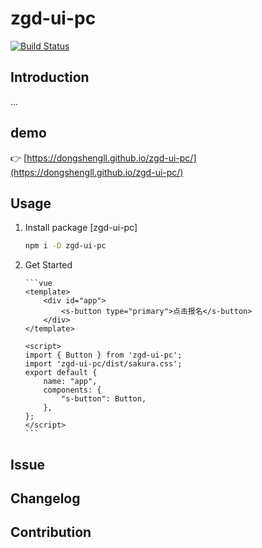 <!--
 * @Author: 刘东升
 * @Date: 2021-08-10 17:54:12
 * @LastEditors: 刘东升
 * @LastEditTime: 2021-09-06 17:44:31
 * @Descripttion:
 * @version:
-->

# zgd-ui-pc

[![Build Status](https://www.travis-ci.org/Firenzia/sakura-ui.svg?branch=master)](https://www.travis-ci.org/Firenzia/sakura-ui)

## Introduction

...

<!-- This is an UI framework based on Vue. The inspiration comes from Sakura :cherry_blossom:.
I haven't finished it completely, so dont't use it in the production development.
Hope u will like it~:heart: If u like it, please give me a :star:.
I wrote an article in **juejin.im** to record some details in building this framework.:point_right: [here](https://juejin.im/post/5cd8b450e51d453a580fa8e1) .
U can give me some feedback. :smile: -->

## demo

:point_right: [https://dongshengll.github.io/zgd-ui-pc/](https://dongshengll.github.io/zgd-ui-pc/)</br>

<!-- ![avatar](https://user-gold-cdn.xitu.io/2019/5/14/16ab1f527248e169?imageslim)
![avatar](https://user-gold-cdn.xitu.io/2019/5/14/16ab1f8f4d386114?imageslim)
![avatar](https://user-gold-cdn.xitu.io/2019/5/14/16ab3cec51014934?imageslim) -->

## Usage

1.  Install package [zgd-ui-pc]
    ```sh
    npm i -D zgd-ui-pc
    ```
2.  Get Started

        ```vue
        <template>
            <div id="app">
                <s-button type="primary">点击报名</s-button>
            </div>
        </template>

        <script>
        import { Button } from 'zgd-ui-pc';
        import 'zgd-ui-pc/dist/sakura.css';
        export default {
            name: "app",
            components: {
                "s-button": Button,
            },
        };
        </script>
        ```

## Issue

## Changelog

## Contribution
